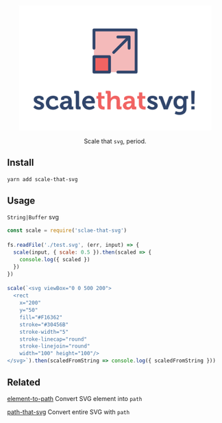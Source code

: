 <p align="center">
  <img alt="Scale that SVG!" title="Scale that SVG!" src="logo.svg" width="450">
</p>

<p align="center">
  Scale that <code>svg</code>, period.
</p>

## Install

```zsh
yarn add scale-that-svg
```

## Usage

`String|Buffer` svg

```js
const scale = require('sclae-that-svg')

fs.readFile('./test.svg', (err, input) => {
  scale(input, { scale: 0.5 }).then(scaled => {
    console.log({ scaled })
  })
})

scale(`<svg viewBox="0 0 500 200">
  <rect 
    x="200" 
    y="50" 
    fill="#F16362" 
    stroke="#30456B" 
    stroke-width="5" 
    stroke-linecap="round" 
    stroke-linejoin="round" 
    width="100" height="100"/>
</svg>`).then(scaledFromString => console.log({ scaledFromString }))
```

## Related

[element-to-path](https://github.com/elrumordelaluz/element-to-path) Convert SVG element into `path`

[path-that-svg](https://github.com/elrumordelaluz/path-that-svg) Convert entire SVG with `path`
